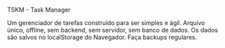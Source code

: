 TSKM - Task Manager

Um gerenciador de tarefas construído para ser simples e ágil. Arquivo único, offline, sem backend, sem servidor, sem banco de dados. Os dados são salvos no localStorage do Navegador. Faça backups regulares.

